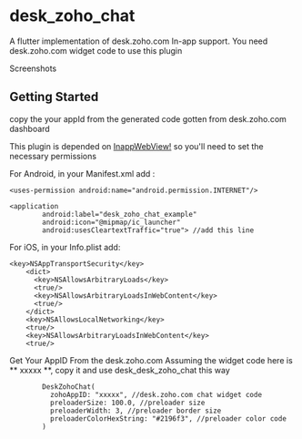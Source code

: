 # desk_zoho_chat

A flutter implementation of desk.zoho.com In-app support. You need desk.zoho.com widget code to use this plugin


Screenshots


## Getting Started
copy the your appId from the generated code gotten from desk.zoho.com dashboard

This plugin is depended on [InappWebView!](https://pub.dev/packages/flutter_inappwebview) so you'll need to set the necessary permissions 

For Android, in your Manifest.xml add :
```
<uses-permission android:name="android.permission.INTERNET"/>
```

```
<application
        android:label="desk_zoho_chat_example"
        android:icon="@mipmap/ic_launcher"
        android:usesCleartextTraffic="true"> //add this line
```



For iOS, in your Info.plist add:

```
<key>NSAppTransportSecurity</key>
    <dict>
      <key>NSAllowsArbitraryLoads</key>
      <true/>
      <key>NSAllowsArbitraryLoadsInWebContent</key>
      <true/>
    </dict>
    <key>NSAllowsLocalNetworking</key>
    <true/>
    <key>NSAllowsArbitraryLoadsInWebContent</key>
    <true/>
```


Get Your AppID From the desk.zoho.com
Assuming the widget code here is ** xxxxx **, copy it and use desk_desk_zoho_chat this way

```
        DeskZohoChat(
          zohoAppID: "xxxxx", //desk.zoho.com chat widget code
          preloaderSize: 100.0, //preloader size
          preloaderWidth: 3, //preloader border size
          preloaderColorHexString: "#2196f3", //preloader color code
        )

```